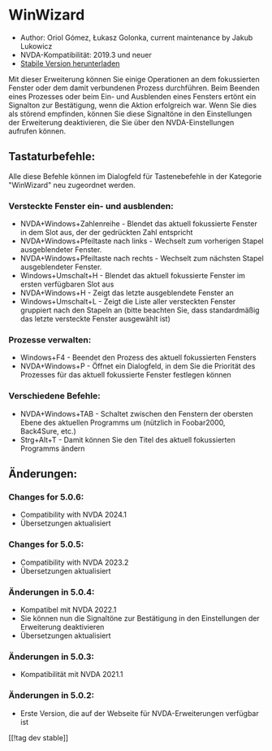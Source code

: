 # WinWizard #

* Author: Oriol Gómez, Łukasz Golonka, current maintenance by Jakub Lukowicz
* NVDA-Kompatibilität: 2019.3 und neuer
* [Stabile Version herunterladen][1]

Mit dieser Erweiterung können Sie einige Operationen an dem fokussierten
Fenster oder dem damit verbundenen Prozess durchführen. Beim Beenden eines
Prozesses oder beim Ein- und Ausblenden eines Fensters ertönt ein Signalton
zur Bestätigung, wenn die Aktion erfolgreich war. Wenn Sie dies als störend
empfinden, können Sie diese Signaltöne in den Einstellungen der Erweiterung
deaktivieren, die Sie über den NVDA-Einstellungen aufrufen können.

## Tastaturbefehle:
Alle diese Befehle können im Dialogfeld für Tastenebefehle in der Kategorie
"WinWizard" neu zugeordnet werden.
### Versteckte Fenster ein- und ausblenden:
* NVDA+Windows+Zahlenreihe - Blendet das aktuell fokussierte Fenster in dem
  Slot aus, der der gedrückten Zahl entspricht
* NVDA+Windows+Pfeiltaste nach links - Wechselt zum vorherigen Stapel
  ausgeblendeter Fenster.
* NVDA+Windows+Pfeiltaste nach rechts - Wechselt zum nächsten Stapel
  ausgeblendeter Fenster.
* Windows+Umschalt+H - Blendet das aktuell fokussierte Fenster im ersten
  verfügbaren Slot aus
* NVDA+Windows+H - Zeigt das letzte ausgeblendete Fenster an
* Windows+Umschalt+L - Zeigt die Liste aller versteckten Fenster gruppiert
  nach den Stapeln an (bitte beachten Sie, dass standardmäßig das letzte
  versteckte Fenster ausgewählt ist)

### Prozesse verwalten:
* Windows+F4 - Beendet den Prozess des aktuell fokussierten Fensters
* NVDA+Windows+P - Öffnet ein Dialogfeld, in dem Sie die Priorität des
  Prozesses für das aktuell fokussierte Fenster festlegen können

### Verschiedene Befehle:
* NVDA+Windows+TAB - Schaltet zwischen den Fenstern der obersten Ebene des
  aktuellen Programms um (nützlich in Foobar2000, Back4Sure, etc.)
* Strg+Alt+T - Damit können Sie den Titel des aktuell fokussierten Programms
  ändern

## Änderungen:

### Changes for 5.0.6:

* Compatibility with NVDA 2024.1
* Übersetzungen aktualisiert

### Changes for 5.0.5:

* Compatibility with NVDA 2023.2
* Übersetzungen aktualisiert

### Änderungen in 5.0.4:

* Kompatibel mit NVDA 2022.1
* Sie können nun die Signaltöne zur Bestätigung in den Einstellungen der
  Erweiterung deaktivieren
* Übersetzungen aktualisiert

### Änderungen in 5.0.3:

* Kompatibilität mit NVDA 2021.1

### Änderungen in 5.0.2:

* Erste Version, die auf der Webseite für NVDA-Erweiterungen verfügbar ist

[[!tag dev stable]]

[1]: https://www.nvaccess.org/addonStore/legacy?file=winwizard
